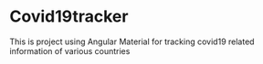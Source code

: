# Covid19tracker
This is project using Angular Material for tracking covid19 related information of various countries
